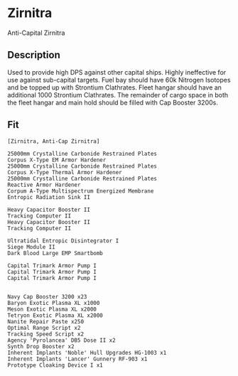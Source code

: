 # Zirnitra

Anti-Capital Zirnitra

## Description

Used to provide high DPS against other capital ships.  Highly ineffective for use against sub-capital targets.  Fuel bay should have 60k Nitrogen Isotopes and be topped up with Strontium Clathrates. Fleet hangar should have an additional 1000 Strontium Clathrates.  The remainder of cargo space in both the fleet hangar and main hold should be filled with Cap Booster 3200s.

## Fit

```
[Zirnitra, Anti-Cap Zirnitra]

25000mm Crystalline Carbonide Restrained Plates
Corpus X-Type EM Armor Hardener
25000mm Crystalline Carbonide Restrained Plates
Corpus X-Type Thermal Armor Hardener
25000mm Crystalline Carbonide Restrained Plates
Reactive Armor Hardener
Corpum A-Type Multispectrum Energized Membrane
Entropic Radiation Sink II

Heavy Capacitor Booster II
Tracking Computer II
Heavy Capacitor Booster II
Tracking Computer II

Ultratidal Entropic Disintegrator I
Siege Module II
Dark Blood Large EMP Smartbomb

Capital Trimark Armor Pump I
Capital Trimark Armor Pump I
Capital Trimark Armor Pump I


Navy Cap Booster 3200 x23
Baryon Exotic Plasma XL x1000
Meson Exotic Plasma XL x2000
Tetryon Exotic Plasma XL x2000
Nanite Repair Paste x250
Optimal Range Script x2
Tracking Speed Script x2
Agency 'Pyrolancea' DB5 Dose II x2
Synth Drop Booster x2
Inherent Implants 'Noble' Hull Upgrades HG-1003 x1
Inherent Implants 'Lancer' Gunnery RF-903 x1
Prototype Cloaking Device I x1
```
